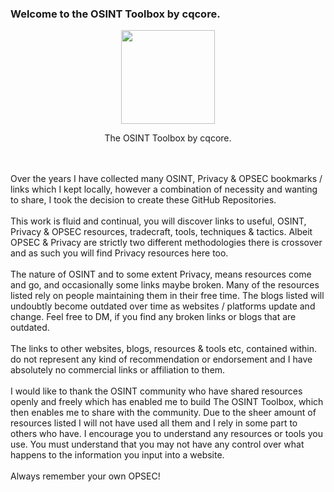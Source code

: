 ### Welcome to the OSINT Toolbox by cqcore.
<p align="center">
  <img width="150" height="150" src="https://www.cqcore.uk/wp-content/uploads/2021/04/cropped-cropped-Capture-2.png">
</p>
<p align="center">The OSINT Toolbox by cqcore.</p>
<br></br>
Over the years I have collected many OSINT, Privacy & OPSEC bookmarks / links which I kept locally, however a combination of necessity and wanting to share, I took the decision to create these GitHub Repositories.
<br></br>
This work is fluid and continual, you will discover links to useful, OSINT, Privacy & OPSEC resources, tradecraft, tools, techniques & tactics. Albeit OPSEC & Privacy are strictly two different methodologies there is crossover and as such you will find Privacy resources here too. 
<br></br>
The nature of OSINT and to some extent Privacy, means resources come and go, and occasionally  some links maybe broken. Many of the resources listed rely on people maintaining them in their free time. The blogs listed will undoubtly become outdated over time as websites / platforms update and change. Feel free to DM, if you find any broken links or blogs that are outdated.
<br></br>
The links to other websites, blogs, resources & tools etc, contained within. do not represent any kind of recommendation or endorsement and I have absolutely no commercial links or affiliation to them.
<br></br>
I would like to thank the OSINT community who have shared resources openly and freely which has enabled me to build The OSINT Toolbox, which then enables me to share with the community. Due to the sheer amount of resources listed I will not have used all them and I rely in some part to others who have.  I encourage you to understand any resources or tools you use. You must understand that you may not have any control over what happens to the information you input into a website. 
<br></br>
Always remember your own OPSEC!
<!--
**cqcore/cqcore** is a ✨ _special_ ✨ repository because its `README.md` (this file) appears on your GitHub profile.

Here are some ideas to get you started:

- 🔭 I’m currently working on ...
- 🌱 I’m currently learning ...
- 👯 I’m looking to collaborate on ...
- 🤔 I’m looking for help with ...
- 💬 Ask me about ...
- 📫 How to reach me: ...
- 😄 Pronouns: ...
- ⚡ Fun fact: ...
-->
